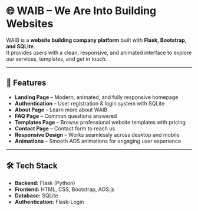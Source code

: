 # 🌐 WAIB – We Are Into Building Websites

WAIB is a **website building company platform** built with **Flask, Bootstrap, and SQLite**.  
It provides users with a clean, responsive, and animated interface to explore our services, templates, and get in touch.  

---

## 🚀 Features

- **Landing Page** – Modern, animated, and fully responsive homepage  
- **Authentication** – User registration & login system with SQLite  
- **About Page** – Learn more about WAIB  
- **FAQ Page** – Common questions answered  
- **Templates Page** – Browse professional website templates with pricing  
- **Contact Page** – Contact form to reach us  
- **Responsive Design** – Works seamlessly across desktop and mobile  
- **Animations** – Smooth AOS animations for engaging user experience  

---

## 🛠️ Tech Stack

- **Backend:** Flask (Python)  
- **Frontend:** HTML, CSS, Bootstrap, AOS.js  
- **Database:** SQLite  
- **Authentication:** Flask-Login  
